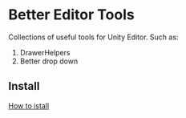 # Better Editor Tools

Collections of useful tools for Unity Editor. Such as:
1. DrawerHelpers
2. Better drop down

## Install
[How to istall](https://github.com/uurha/BetterPluginCollection/wiki/How-to-install)

